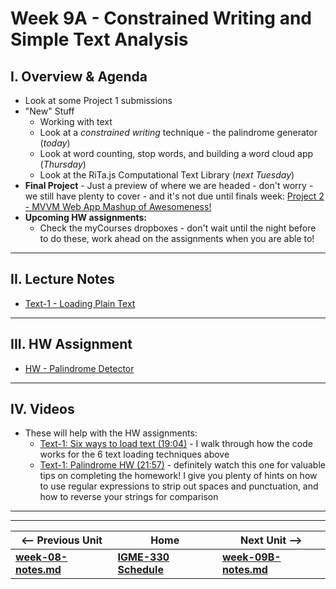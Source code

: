 # Week 9A - Constrained Writing and Simple Text Analysis

<a id="review"></a>

## I. Overview & Agenda
- Look at some Project 1 submissions
- "New" Stuff
  - Working with text
  - Look at a *constrained writing* technique - the palindrome generator (*today*)
  - Look at word counting, stop words, and building a word cloud app (*Thursday*)
  - Look at the RiTa.js Computational Text Library (*next Tuesday*)
- **Final Project** - Just a preview of where we are headed - don't worry - we still have plenty to cover - and it's not due until finals week: [Project 2 - MVVM Web App Mashup of Awesomeness!](../projects/project-2.md)
- **Upcoming HW assignments:**
  - Check the myCourses dropboxes - don't wait until the night before to do these, work ahead on the assignments when you are able to!

<hr>

## II. Lecture Notes
- [Text-1 - Loading Plain Text](https://github.com/tonethar/IGME-330-Master/blob/master/notes/text-1.md)


<hr>

## III. HW Assignment
- [HW - Palindrome Detector](https://github.com/tonethar/IGME-330-Master/blob/master/notes/HW-palindrome-detector.md)


<hr>

## IV. Videos
- These will help with the HW assignments:
  - [Text-1: Six ways to load text (19:04)](https://video.rit.edu/Watch/text-1-six-ways-to-load-text) - I walk through how the code works for the 6 text loading techniques above
  - [Text-1: Palindrome HW (21:57)](https://video.rit.edu/Watch/text-1-palindrome-HW) - definitely watch this one for valuable tips on completing the homework! I give you plenty of hints on how to use regular expressions to strip out spaces and punctuation, and how to reverse your strings for comparison

<hr><hr>

| <-- Previous Unit | Home | Next Unit -->
| --- | --- | --- 
| [**week-08-notes.md**](week-08-notes.md)     |  [**IGME-330 Schedule**](../schedule.md) | [**week-09B-notes.md**](week-09B-notes.md)
